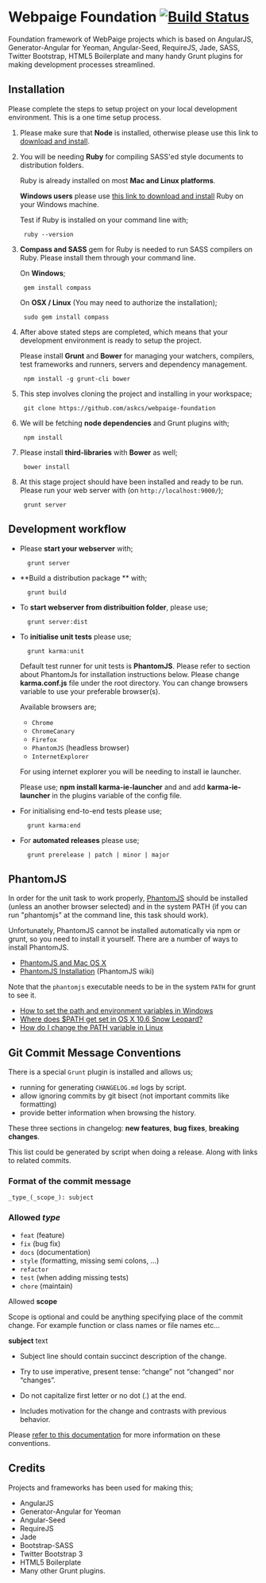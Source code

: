 # Webpaige Foundation [![Build Status](https://travis-ci.org/Cengizism/base.png?branch=master)](https://travis-ci.org/Cengizism/base)

Foundation framework of WebPaige projects which is based on AngularJS, Generator-Angular for Yeoman, Angular-Seed, RequireJS, Jade, SASS, Twitter Bootstrap, HTML5 Boilerplate and many handy Grunt plugins for making development processes streamlined.


## Installation
Please complete the steps to setup project on your local development environment. This is a one time setup process.

1. Please make sure that **Node** is installed, otherwise please use this link to [download and install](http://nodejs.org/).

2. You will be needing **Ruby** for compiling SASS'ed style documents to distribution folders. 

	Ruby is already installed on most **Mac and Linux platforms**. 
	
	**Windows users** please use [this link to download and install](http://rubyinstaller.org/) Ruby on your Windows machine.

	Test if Ruby is installed on your command line with;
		
		ruby --version
		
3. **Compass and SASS** gem for Ruby is needed to run SASS compilers on Ruby. Please install them through your command line.
	
	On **Windows**;
	
		gem install compass
		
	On **OSX / Linux** (You may need to authorize the installation);
	
		sudo gem install compass
		
4. After above stated steps are completed, which means that your development environment is ready to setup the project. 

	Please install **Grunt** and **Bower** for managing your watchers, compilers, test frameworks and runners, servers and dependency management.

		npm install -g grunt-cli bower
		
5. This step involves cloning the project and installing in your workspace;

		git clone https://github.com/askcs/webpaige-foundation
	
6. We will be fetching **node dependencies** and Grunt plugins with;

		npm install
		
7. Please install **third-libraries** with **Bower** as well;

		bower install 
		
8. At this stage project should have been installed and ready to be run. Please run your web server with (on `http://localhost:9000/`);

		grunt server



## Development workflow

* Please **start your webserver** with;

		grunt server

* **Build a distribution package ** with;

		grunt build
		
* To **start webserver from distribuition folder**, please use;

		grunt server:dist
		
* To **initialise unit tests** please use;

		grunt karma:unit
		
	Default test runner for unit tests is **PhantomJS**. Please refer to section about PhantomJs for installation instructions below. Please change **karma.conf.js** file under the root directory. You can change browsers variable to use your preferable browser(s). 
	
	Available browsers are; 
	
	- `Chrome`
	- `ChromeCanary`
	- `Firefox`
	- `PhantomJS` (headless browser)
	- `InternetExplorer` 
	
	
	For using internet explorer you will be needing to install ie launcher. 
	
	Please use; **npm install karma-ie-launcher** and and add **karma-ie-launcher** in the plugins variable of the config file.	
	
		
* For initialising end-to-end tests please use;

		grunt karma:end

* For **automated releases** please use;

		grunt prerelease | patch | minor | major


## PhantomJS
In order for the unit task to work properly, [PhantomJS](http://www.phantomjs.org/) should be installed (unless an another browser selected) and in the system PATH (if you can run "phantomjs" at the command line, this task should work).

Unfortunately, PhantomJS cannot be installed automatically via npm or grunt, so you need to install it yourself. There are a number of ways to install PhantomJS.

* [PhantomJS and Mac OS X](http://ariya.ofilabs.com/2012/02/phantomjs-and-mac-os-x.html)
* [PhantomJS Installation](http://code.google.com/p/phantomjs/wiki/Installation) (PhantomJS wiki)

Note that the `phantomjs` executable needs to be in the system `PATH` for grunt to see it.

* [How to set the path and environment variables in Windows](http://www.computerhope.com/issues/ch000549.htm)
* [Where does $PATH get set in OS X 10.6 Snow Leopard?](http://superuser.com/questions/69130/where-does-path-get-set-in-os-x-10-6-snow-leopard)
* [How do I change the PATH variable in Linux](https://www.google.com/search?q=How+do+I+change+the+PATH+variable+in+Linux)


## Git Commit Message Conventions
There is a special `Grunt` plugin is installed and allows us;

- running for generating `CHANGELOG.md` logs by script. 
- allow ignoring commits by git bisect (not important commits like formatting)
-  provide better information when browsing the history.

These three sections in changelog: **new features**, **bug fixes**, **breaking changes**.

This list could be generated by script when doing a release. Along with links to related commits.

### Format of the commit message

	_type_(_scope_): subject

### Allowed _type_

- `feat` (feature)
- `fix` (bug fix)
- `docs` (documentation)
- `style` (formatting, missing semi colons, …)
- `refactor`
- `test` (when adding missing tests)
- `chore` (maintain)
	
Allowed **scope**

Scope is optional and could be anything specifying place of the commit 	change. For example function or class names or file names etc...

**subject** text	

- Subject line should contain succinct description of the    change.
	
- Try to use imperative, present tense: “change” not “changed” nor “changes”.
	
- Do not capitalize first letter or no dot (.) at the end.

- Includes motivation for the change and contrasts with previous behavior.

Please [refer to this documentation](https://docs.google.com/a/ask-cs.com/document/d/1QrDFcIiPjSLDn3EL15IJygNPiHORgU1_OOAqWjiDU5Y/edit#heading=h.em2hiij8p46d) for more information on these conventions. 


## Credits
Projects and frameworks has been used for making this;

* AngularJS
* Generator-Angular for Yeoman
* Angular-Seed
* RequireJS
* Jade
* Bootstrap-SASS
* Twitter Bootstrap 3
* HTML5 Boilerplate
* Many other Grunt plugins.
